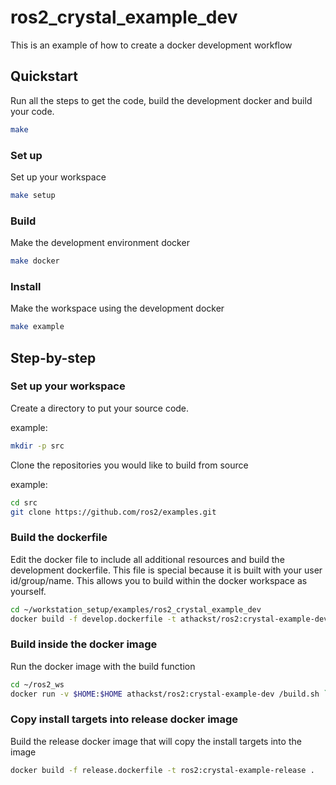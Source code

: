 # ros2_crystal_example_dev

This is an example of how to create a docker development workflow

## Quickstart

Run all the steps to get the code, build the development docker and build your code.

```bash
make
```

### Set up

Set up your workspace

```bash
make setup
```

### Build

Make the development environment docker

```bash
make docker
```

### Install

Make the workspace using the development docker

```bash
make example
```

## Step-by-step

### Set up your workspace

Create a directory to put your source code.

example:

```bash
mkdir -p src
```

Clone the repositories you would like to build from source

example:

```bash
cd src
git clone https://github.com/ros2/examples.git
```

### Build the dockerfile

Edit the docker file to include all additional resources and build the development dockerfile.  This file is special because it is built with your user id/group/name.  This allows you to build within the docker workspace as yourself.

```bash
cd ~/workstation_setup/examples/ros2_crystal_example_dev
docker build -f develop.dockerfile -t athackst/ros2:crystal-example-dev  --build-arg UID=$(id -u) --build-arg GID=$(id -g) --build-arg UNAME=$(whoami) .
```

### Build inside the docker image

Run the docker image with the build function

```bash
cd ~/ros2_ws
docker run -v $HOME:$HOME athackst/ros2:crystal-example-dev /build.sh `pwd`
```

### Copy install targets into release docker image

Build the release docker image that will copy the install targets into the image

```bash
docker build -f release.dockerfile -t ros2:crystal-example-release .
```
